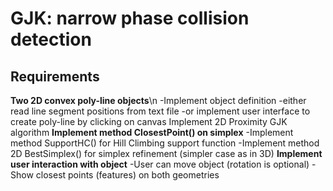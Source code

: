 ﻿# GJK: narrow phase collision detection 

## Requirements
**Two 2D convex poly-line objects**\n
-Implement object definition
-either read line segment positions from text file
-or implement user interface to create poly-line by clicking on canvas
Implement 2D Proximity GJK algorithm
**Implement method ClosestPoint() on simplex**
-Implement method SupportHC() for Hill Climbing support function
-Implement method 2D BestSimplex() for simplex refinement (simpler case as in 3D)
**Implement user interaction with object**
-User can move object (rotation is optional)
-Show closest points (features) on both geometries